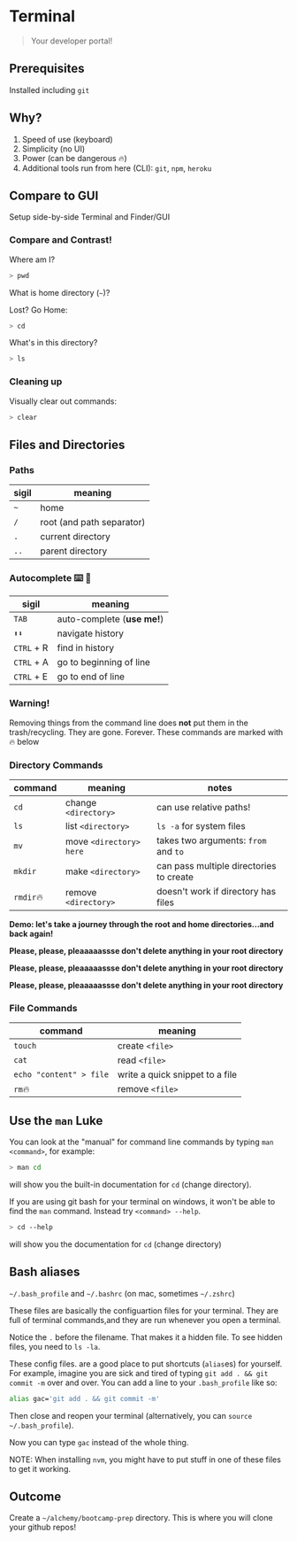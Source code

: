 Terminal
===

> Your developer portal!

## Prerequisites

Installed including `git`

## Why?

1. Speed of use (keyboard)
1. Simplicity (no UI)
1. Power (can be dangerous 🔥)
1. Additional tools run from here (CLI): `git`, `npm`, `heroku`

## Compare to GUI

Setup side-by-side Terminal and Finder/GUI

### Compare and Contrast!

Where am I?

```sh
> pwd
```

What is home directory (`~`)?

Lost? Go Home:

```sh
> cd
```

What's in this directory?

```sh
> ls
```

### Cleaning up

Visually clear out commands:

```sh
> clear
```

## Files and Directories

### Paths

sigil | meaning
--- | ---
`~` | home
`/` | root (and path separator)
`.` | current directory
`..`| parent directory

### Autocomplete ⌨️ 🔣

sigil | meaning
--- | ---
`TAB` | auto-complete (**use me!**)
`⬆⬇` | navigate history
`CTRL` + R | find in history
`CTRL` + A | go to beginning of line
`CTRL` + E | go to end of line

### Warning!

Removing things from the command line does **not** put them in the trash/recycling. They are gone. Forever. These commands are marked with 🔥 below

### Directory Commands

command | meaning | notes
--- | --- | ---
`cd` | change `<directory>` | can use relative paths!
`ls` | list `<directory>` | `ls -a` for system files
`mv` | move `<directory>` `here` | takes two arguments: `from` and `to`
`mkdir` | make `<directory>` | can pass multiple directories to create
`rmdir`🔥 | remove `<directory>` | doesn't work if directory has files

**Demo: let's take a journey through the root and home directories...and back again!**

**Please, please, pleaaaaassse don't delete anything in your root directory**

**Please, please, pleaaaaassse don't delete anything in your root directory**

**Please, please, pleaaaaassse don't delete anything in your root directory**

### File Commands

command | meaning
--- | --- 
`touch` | create `<file>`
`cat`   | read `<file>`
`echo "content" > file` | write a quick snippet to a file
`rm`🔥 | remove `<file>`

## Use the `man` Luke

You can look at the "manual" for command line commands by typing `man <command>`, for example:

```sh
> man cd
```

will show you the built-in documentation for `cd` (change directory).

If you are using git bash for your terminal on windows, it won't be able to find the `man` command. Instead try `<command> --help`. 

```sh
> cd --help
```

will show you the documentation for `cd`  (change directory)

## Bash aliases

`~/.bash_profile` and `~/.bashrc` (on mac, sometimes `~/.zshrc`)

These files are basically the configuartion files for your terminal. They are full of terminal commands,and they are run whenever you open a terminal.

Notice the `.` before the filename. That makes it a hidden file. To see hidden files, you need to `ls -la`.

These config files. are a good place to put shortcuts (`alias`es) for yourself. For example, imagine you are sick and tired of typing `git add . && git commit -m` over and over. You can add a line to your `.bash_profile` like so:

```sh
alias gac='git add . && git commit -m'
```

Then close and reopen your terminal (alternatively, you can `source ~/.bash_profile`).

Now you can type `gac` instead of the whole thing.

NOTE: When installing `nvm`, you might have to put stuff in one of these files to get it working.

## Outcome

Create a `~/alchemy/bootcamp-prep` directory. This is where you will clone your
github repos!
